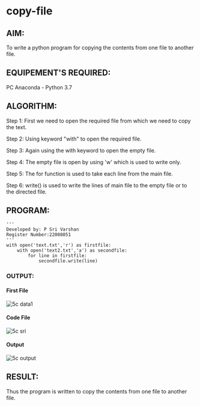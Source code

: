 # copy-file

## AIM:

To write a python program for copying the contents from one file to another file.

## EQUIPEMENT'S REQUIRED: 

PC
Anaconda - Python 3.7

## ALGORITHM: 

Step 1:
First we need to open the required file from which we need to copy the text.

Step 2:
Using keyword "with" to open the required file.

Step 3:
Again using the with keyword to open the empty file.

Step 4:
The empty file is open by using 'w' which is used to write only.

Step 5:
The for function is used to take each line from the main file.

Step 6:
write() is used to write the lines of main file to the empty file or to the directed file.

## PROGRAM:
```
'''
Developed by: P Sri Varshan
Register Number:22008051
'''
with open('text.txt','r') as firstfile:
    with open('text2.txt','a') as secondfile:
        for line in firstfile:
            secondfile.write(line)

```
### OUTPUT:

#### First File

![5c data1](https://user-images.githubusercontent.com/114944059/214779748-dbfd19df-9bb4-4998-a57f-dd50b531c021.png)

#### Code File 

![5c sri](https://user-images.githubusercontent.com/114944059/214780148-bb1d2ed4-9f65-4738-b1da-dc58443d4a7e.png)

#### Output

![5c output](https://user-images.githubusercontent.com/114944059/214780316-d44aed52-5d0f-42d9-b718-8f6e32742b2f.png)



## RESULT:

Thus the program is written to copy the contents from one file to another file.
